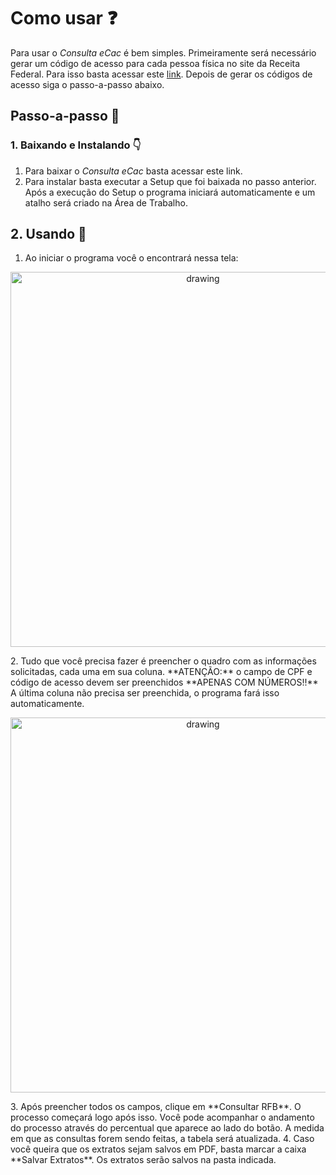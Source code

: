 # Como usar :question:

Para usar o *Consulta eCac* é bem simples. Primeiramente será necessário gerar um
código de acesso para cada pessoa física no site da Receita Federal. Para isso basta acessar este [link](https://www.receita.fazenda.gov.br/aplicacoes/ssl/atbhe/codacesso.app/PFCodAcesso.aspx).
Depois de gerar os códigos de acesso siga o passo-a-passo abaixo.

## Passo-a-passo :feet:

### 1. Baixando e Instalando :point_down:

1. Para baixar o *Consulta eCac* basta acessar este link.
2. Para instalar basta executar a Setup que foi baixada no passo anterior. Após a execução do Setup o programa iniciará automaticamente e um
atalho será criado na Área de Trabalho.


## 2. Usando :rabbit2:

1. Ao iniciar o programa você o encontrará nessa tela:
<p align="center">
  <img src="https://i.imgur.com/GamoIG9.png" alt="drawing" width="600"/>
</p>
2. Tudo que você precisa fazer é preencher o quadro com as informações solicitadas, cada uma em sua coluna. **ATENÇÃO:**
o campo de CPF e código de acesso devem ser preenchidos **APENAS COM NÚMEROS!!** A última coluna não precisa ser preenchida, o programa fará isso automaticamente.
<p align="center">
  <img src="https://i.imgur.com/4QoX4Fg.png" alt="drawing" width="600"/>
</p>
3. Após preencher todos os campos, clique em **Consultar RFB**. O processo começará logo após isso. Você pode acompanhar o andamento do processo através do percentual que aparece ao lado do botão.
A medida em que as consultas forem sendo feitas, a tabela será atualizada.
4. Caso você queira que os extratos sejam salvos em PDF, basta marcar a caixa **Salvar Extratos**. Os extratos serão salvos na pasta indicada.
